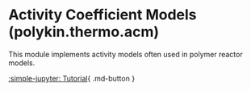 # Activity Coefficient Models (polykin.thermo.acm)

This module implements activity models often used in polymer reactor models.

[:simple-jupyter: Tutorial](../../../tutorials/activity_coefficient_models){ .md-button }
